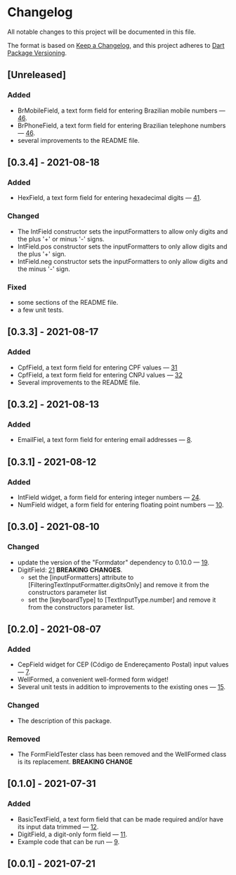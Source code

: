 # Changelog

All notable changes to this project will be documented in this file.

The format is based on [Keep a Changelog](https://keepachangelog.com/en/1.0.0/),
and this project adheres to [Dart Package Versioning](https://dart.dev/tools/pub/versioning).

## [Unreleased]

### Added

- BrMobileField, a text form field for entering Brazilian mobile numbers —
  [46](https://github.com/dartoos-dev/well_formed/issues/46).
- BrPhoneField, a text form field for entering Brazilian telephone numbers —
  [46](https://github.com/dartoos-dev/well_formed/issues/46).
- several improvements to the README file.

## [0.3.4] - 2021-08-18

### Added

- HexField, a text form field for entering hexadecimal digits —
  [41](https://github.com/dartoos-dev/well_formed/issues/41).

### Changed

- The IntField constructor sets the inputFormatters to allow only digits and
  the plus '+' or minus '-' signs.
- IntField.pos constructor sets the inputFormatters to only allow digits and
  the plus '+' sign.
- IntField.neg constructor sets the inputFormatters to only allow digits and
  the minus '-' sign.

### Fixed

- some sections of the README file.
- a few unit tests.

## [0.3.3] - 2021-08-17

### Added

- CpfField, a text form field for entering CPF values —
  [31](https://github.com/dartoos-dev/well_formed/issues/31)
- CpfField, a text form field for entering CNPJ values —
  [32](https://github.com/dartoos-dev/well_formed/issues/32)
- Several improvements to the README file.

## [0.3.2] - 2021-08-13

### Added

- EmailFiel, a text form field for entering email addresses —
  [8](https://github.com/dartoos-dev/well_formed/issues/8).

## [0.3.1] - 2021-08-12

### Added

- IntField widget, a form field for entering integer numbers —
  [24](https://github.com/dartoos-dev/well_formed/issues/24).
- NumField widget, a form field for entering floating point numbers —
  [10](https://github.com/dartoos-dev/well_formed/issues/10).

## [0.3.0] - 2021-08-10

### Changed

- update the version of the "Formdator" dependency to 0.10.0 —
  [19](https://github.com/dartoos-dev/well_formed/issues/19).
- DigitField: [21](https://github.com/dartoos-dev/well_formed/issues/21)
  **BREAKING CHANGES**.
  - set the [inputFormatters] attribute to
    [FilteringTextInputFormatter.digitsOnly] and remove it from the constructors
    parameter list
  - set the [keyboardType] to [TextInputType.number] and remove it from the
    constructors parameter list.

## [0.2.0] - 2021-08-07

### Added

- CepField widget for CEP (Código de Endereçamento Postal) input values —
  [7](https://github.com/dartoos-dev/well_formed/issues/7).
- WellFormed, a convenient well-formed form widget!
- Several unit tests in addition to improvements to the existing ones —
  [15](https://github.com/dartoos-dev/well_formed/issues/15).

### Changed

- The description of this package.

### Removed

- The FormFieldTester class has been removed and the WellFormed class is its
  replacement. **BREAKING CHANGE**

## [0.1.0] - 2021-07-31

### Added

- BasicTextField, a text form field that can be made required and/or have its
  input data trimmed — [12](https://github.com/dartoos-dev/well_formed/issues/12).
- DigitField, a digit-only form field —
  [11](https://github.com/dartoos-dev/well_formed/issues/11).
- Example code that can be run —
  [9](https://github.com/dartoos-dev/well_formed/issues/9).

## [0.0.1] - 2021-07-21
